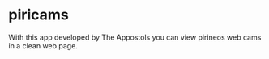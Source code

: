 piricams
========
With this app developed by The Appostols you can view pirineos web cams in a clean web page.
